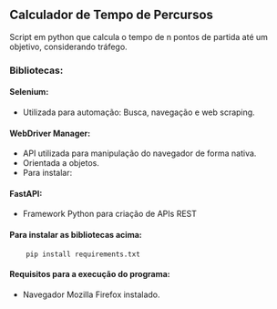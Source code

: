 ## Calculador de Tempo de Percursos
Script em python que calcula o tempo de n pontos de partida até um objetivo, considerando tráfego.

### Bibliotecas:

#### Selenium: 
- Utilizada para automação: Busca, navegação e web scraping.

#### WebDriver Manager:
- API utilizada para manipulação do navegador de forma nativa.
- Orientada a objetos.
- Para instalar:

#### FastAPI:
- Framework Python para criação de APIs REST

#### Para instalar as bibliotecas acima:

        pip install requirements.txt
#### Requisitos para a execução do programa: 
- Navegador Mozilla Firefox instalado.

